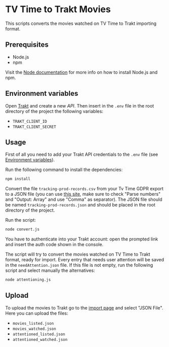 # TV Time to Trakt Movies

This scripts converts the movies watched on TV Time to Trakt importing format.

## Prerequisites

- Node.js
- npm

Visit the [Node documentation](https://nodejs.org/en/download) for more info on how to install Node.js and npm.

## Environment variables

Open [Trakt](https://trakt.tv/oauth/applications) and create a new *API*. Then insert in the `.env` file in the root directory of the project the following variables:

- `TRAKT_CLIENT_ID`
- `TRAKT_CLIENT_SECRET`

## Usage

First of all you need to add your Trakt API credentials to the `.env` file (see [Environment variables](#environment-variables)).

Run the following command to install the dependencies:

```bash
npm install
```

Convert the file `tracking-prod-records.csv` from your Tv Time GDPR export to a JSON file (you can use [this site](https://csvjson.com/csv2json), make sure to check "Parse numbers" and "Output: Array" and use "Comma" as separator). The JSON file should be named `tracking-prod-records.json` and should be placed in the root directory of the project.

Run the script:

```bash
node convert.js
```

You have to authenticate into your Trakt account: open the prompted link and insert the auth code shown in the console.

The script will try to convert the movies watched on TV Time to Trakt format, ready for import. Every entry that needs user attention will be saved in the `needAttention.json` file. If this file is not empty, run the following script and select manually the alternatives:

```bash
node attentioning.js
```

## Upload

To upload the movies to Trakt go to the [import page](https://trakt.tv/welcome/7) and select "JSON File". Here you can upload the files:

- `movies_listed.json`
- `movies_watched.json`
- `attentioned_listed.json`
- `attentioned_watched.json`

